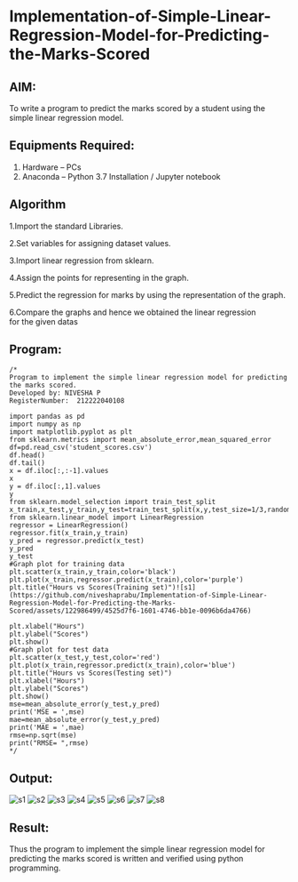 # Implementation-of-Simple-Linear-Regression-Model-for-Predicting-the-Marks-Scored

## AIM:
To write a program to predict the marks scored by a student using the simple linear regression model.

## Equipments Required:
1. Hardware – PCs
2. Anaconda – Python 3.7 Installation / Jupyter notebook

## Algorithm
1.Import the standard Libraries.

2.Set variables for assigning dataset values.

3.Import linear regression from sklearn.

4.Assign the points for representing in the graph.

5.Predict the regression for marks by using the representation of the graph.

6.Compare the graphs and hence we obtained the linear regression for the given datas
## Program:
```
/*
Program to implement the simple linear regression model for predicting the marks scored.
Developed by: NIVESHA P
RegisterNumber:  212222040108

import pandas as pd
import numpy as np
import matplotlib.pyplot as plt
from sklearn.metrics import mean_absolute_error,mean_squared_error
df=pd.read_csv('student_scores.csv')
df.head()
df.tail()
x = df.iloc[:,:-1].values
x
y = df.iloc[:,1].values
y
from sklearn.model_selection import train_test_split
x_train,x_test,y_train,y_test=train_test_split(x,y,test_size=1/3,random_state=0)
from sklearn.linear_model import LinearRegression
regressor = LinearRegression()
regressor.fit(x_train,y_train)
y_pred = regressor.predict(x_test)
y_pred
y_test
#Graph plot for training data
plt.scatter(x_train,y_train,color='black')
plt.plot(x_train,regressor.predict(x_train),color='purple')
plt.title("Hours vs Scores(Training set)")![s1](https://github.com/niveshaprabu/Implementation-of-Simple-Linear-Regression-Model-for-Predicting-the-Marks-Scored/assets/122986499/4525d7f6-1601-4746-bb1e-0096b6da4766)

plt.xlabel("Hours")
plt.ylabel("Scores")
plt.show()
#Graph plot for test data
plt.scatter(x_test,y_test,color='red')
plt.plot(x_train,regressor.predict(x_train),color='blue')
plt.title("Hours vs Scores(Testing set)")
plt.xlabel("Hours")
plt.ylabel("Scores")
plt.show()
mse=mean_absolute_error(y_test,y_pred)
print('MSE = ',mse)
mae=mean_absolute_error(y_test,y_pred)
print('MAE = ',mae)
rmse=np.sqrt(mse)
print("RMSE= ",rmse)
*/
```

## Output:
![s1](https://github.com/niveshaprabu/Implementation-of-Simple-Linear-Regression-Model-for-Predicting-the-Marks-Scored/assets/122986499/61856f86-fcc8-4fae-a661-5e121316b79f)
![s2](https://github.com/niveshaprabu/Implementation-of-Simple-Linear-Regression-Model-for-Predicting-the-Marks-Scored/assets/122986499/be2a4c68-2c27-4f57-9bd8-3cc541907fcb)
![s3](https://github.com/niveshaprabu/Implementation-of-Simple-Linear-Regression-Model-for-Predicting-the-Marks-Scored/assets/122986499/a6ea7e9c-4d56-40a9-b667-7eb84de6c09c)
![s4](https://github.com/niveshaprabu/Implementation-of-Simple-Linear-Regression-Model-for-Predicting-the-Marks-Scored/assets/122986499/275ee52b-40d5-4aaa-89e9-1d4b78414c9a)
![s5](https://github.com/niveshaprabu/Implementation-of-Simple-Linear-Regression-Model-for-Predicting-the-Marks-Scored/assets/122986499/22ed5fe9-1388-4b92-bcac-e07174439136)
![s6](https://github.com/niveshaprabu/Implementation-of-Simple-Linear-Regression-Model-for-Predicting-the-Marks-Scored/assets/122986499/1018dbe7-51a9-401d-a3e9-c9ec111e8488)
![s7](https://github.com/niveshaprabu/Implementation-of-Simple-Linear-Regression-Model-for-Predicting-the-Marks-Scored/assets/122986499/1dfff050-bcd7-4f10-b98a-79937c8f2281)
![s8](https://github.com/niveshaprabu/Implementation-of-Simple-Linear-Regression-Model-for-Predicting-the-Marks-Scored/assets/122986499/28862ff7-b7ff-4bcf-b17f-6ee8071cc66d)











## Result:
Thus the program to implement the simple linear regression model for predicting the marks scored is written and verified using python programming.
